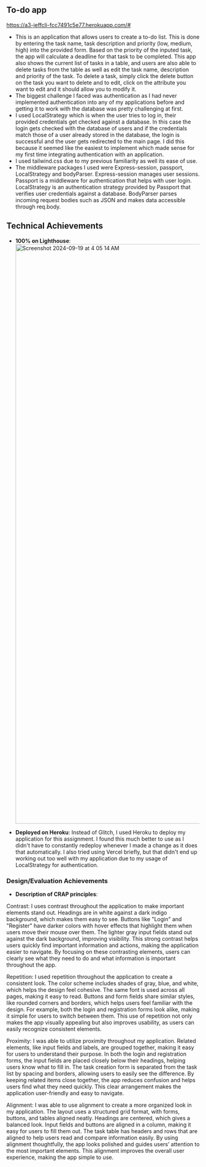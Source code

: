 

## To-do app

https://a3-jeffcli-fcc7491c5e77.herokuapp.com/#

- This is an application that allows users to create a to-do list. This is done by entering the task name, task description and priority (low, medium, high) into the provided form. Based on the priority of the inputed task, the app will calculate a deadline for that task to be completed. This app also shows the current list of tasks in a table, and users are also able to delete tasks from the table as well as edit the task name, description and priority of the task. To delete a task, simply click the delete button on the task you want to delete and to edit, click on the attribute you want to edit and it should allow you to modify it. 
- The biggest challenge I faced was authentication as I had never implemented authentication into any of my applications before and getting it to work with the database was pretty challenging at first.
- I used LocalStrategy which is when the user tries to log in, their provided credentials get checked against a database. In this case the login gets checked with the database of users and if the credentials match those of a user already stored in the database, the login is successful and the user gets redirected to the main page. I did this because it seemed like the easiest to implement which made sense for my first time integrating authentication with an application. 
- I used tailwind.css due to my previous familiarity as well its ease of use. 
- The middleware packages I used were Express-session, passport, LocalStrategy and bodyParser. Express-session manages user sessions. Passport is a middleware for authentication that helps with user login. LocalStrategy is an authentication strategy provided by Passport that verifies user credentials against a database. BodyParser parses incoming request bodies such as JSON and makes data accessible through req.body. 

## Technical Achievements
- **100% on Lighthouse**: <img width="1509" alt="Screenshot 2024-09-19 at 4 05 14 AM" src="https://github.com/user-attachments/assets/edeb0dca-f364-4fa6-98aa-307cf241a5ea">

- **Deployed on Heroku**: Instead of Glitch, I used Heroku to deploy my application for this assignment. I found this much better to use as I didn't have to constantly redeploy whenever I made a change as it does that automatically. I also tried using Vercel briefly, but that didn't end up working out too well with my application due to my usage of LocalStrategy for authentication.

### Design/Evaluation Achievements
- **Description of CRAP principles**: 

Contrast:
I uses contrast throughout the application to make important elements stand out. Headings are in white against a dark indigo background, which makes them easy to see. Buttons like "Login" and "Register" have darker colors with hover effects that highlight them when users move their mouse over them. The lighter gray input fields stand out against the dark background, improving visibility. This strong contrast helps users quickly find important information and actions, making the application easier to navigate. By focusing on these contrasting elements, users can clearly see what they need to do and what information is important throughout the app.

Repetition:
I used repetition throughout the application to create a consistent look. The color scheme includes shades of gray, blue, and white, which helps the design feel cohesive. The same font is used across all pages, making it easy to read. Buttons and form fields share similar styles, like rounded corners and borders, which helps users feel familiar with the design. For example, both the login and registration forms look alike, making it simple for users to switch between them. This use of repetition not only makes the app visually appealing but also improves usability, as users can easily recognize consistent elements.

Proximity:
I was able to utilize proximity throughout my application. Related elements, like input fields and labels, are grouped together, making it easy for users to understand their purpose. In both the login and registration forms, the input fields are placed closely below their headings, helping users know what to fill in. The task creation form is separated from the task list by spacing and borders, allowing users to easily see the difference. By keeping related items close together, the app reduces confusion and helps users find what they need quickly. This clear arrangement makes the application user-friendly and easy to navigate.

Alignment: 
I was able to use alignment to create a more organized look in my application. The layout uses a structured grid format, with forms, buttons, and tables aligned neatly. Headings are centered, which gives a balanced look. Input fields and buttons are aligned in a column, making it easy for users to fill them out. The task table has headers and rows that are aligned to help users read and compare information easily. By using alignment thoughtfully, the app looks polished and guides users’ attention to the most important elements. This alignment improves the overall user experience, making the app simple to use.




